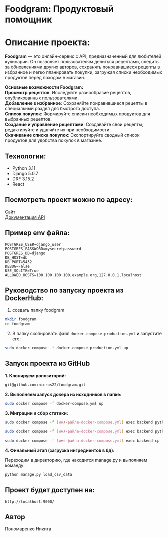 # Foodgram: Продуктовый помощник
 
# Описание проекта:
 
**Foodgram** — это онлайн-сервис с API, предназначенный для любителей кулинарии.
Он позволяет пользователям делиться рецептами, следить за обновлениями других авторов, сохранять понравившиеся рецепты в избранное и легко планировать покупки, загружая списки необходимых продуктов перед походом в магазин.

**Основные возможности Foodgram:**\
**Просмотр рецептов**: Исследуйте разнообразие рецептов, опубликованных пользователями.\
**Добавление в избранное**: Сохраняйте понравившиеся рецепты в специальный раздел для быстрого доступа.\
**Список покупок**: Формируйте списки необходимых продуктов для выбранных рецептов.\
**Создание и управление рецептами**: Создавайте свои рецепты, редактируйте и удаляйте их при необходимости.\
**Скачивание списка покупок**: Экспортируйте сводный список продуктов для удобства покупок в магазине.
 
## Технологии: 
 
- Python 3.11
- Django 5.0.7
- DRF 3.15.2
- React 
 
## Посмотреть проект можно по адресу: 
 
[Сайт](https://foodgramnicro.zapto.org)\
[Документация API](https://foodgramnicro.zapto.org/api/docs/)

## Пример env файла: 
 
``` 
POSTGRES_USER=django_user
POSTGRES_PASSWORD=mysecretpassword
POSTGRES_DB=django
DB_HOST=db
DB_PORT=5432
DEBUG=False
USE_SQLITE=True
ALLOWED_HOSTS=100.100.100.100,example.org,127.0.0.1,localhost
``` 
 
## Руководство по запуску проекта из DockerHub: 
 
1. создать папку foodgram 
 
```bash 
mkdir foodgram 
cd foodgram 
``` 
 
2. В папку скопировать файл `docker-compose.production.yml` и запустите его: 
 
```bash 
sudo docker compose -f docker-compose.production.yml up 
``` 
 
## Запуск проекта из GitHub 
 
**1. Клонируем ропозиторий:**
 
```bash  
git@github.com:nicros22/foodgram.git 
``` 
 
**2. Выполняем запуск докера из исходников в папке:**
 
```bash 
sudo docker compose -f docker-compose.yml up 
``` 
 
**3. Миграции и сбор статики:**
 
```bash 
sudo docker compose -f [имя-файла-docker-compose.yml] exec backend python manage.py migrate 
 
sudo docker compose -f [имя-файла-docker-compose.yml] exec backend python manage.py collectstatic 
 
sudo docker compose -f [имя-файла-docker-compose.yml] exec backend cp -r /app/collected_static/. /static/static/ 
```
**4. Финальный этап (загрузка ингредиентов в бд):**

Переходим в директорию, где находится manage.py и выполняем команду:

```bash 
python manage.py load_csv_data
```
 
## Проект будет доступен на: 
 
``` 
http://localhost:9000/ 
``` 
 
## Автор 
 
Пономаренко Никита 
